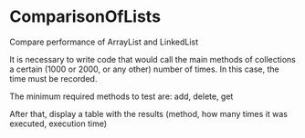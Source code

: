 # ComparisonOfLists
Compare performance of ArrayList and LinkedList

It is necessary to write code that would call the main methods of collections a certain (1000 or 2000, or any other) number of times. In this case, the time must be recorded.

The minimum required methods to test are: add, delete, get

After that, display a table with the results (method, how many times it was executed, execution time)
